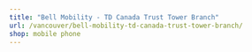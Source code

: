 ```yaml
---
title: "Bell Mobility - TD Canada Trust Tower Branch"
url: /vancouver/bell-mobility-td-canada-trust-tower-branch/
shop: mobile phone
---
```

